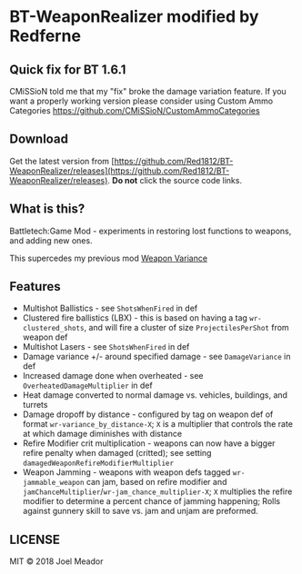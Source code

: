 # BT-WeaponRealizer modified by Redferne

## Quick fix for BT 1.6.1

CMiSSioN told me that my "fix" broke the damage variation feature. If you want a properly working version please consider using Custom Ammo Categories https://github.com/CMiSSioN/CustomAmmoCategories

## Download

Get the latest version from [https://github.com/Red1812/BT-WeaponRealizer/releases](https://github.com/Red1812/BT-WeaponRealizer/releases). **Do not** click the source code links.

## What is this?

Battletech:Game Mod - experiments in restoring lost functions to weapons, and adding new ones.

This supercedes my previous mod [Weapon Variance](https://github.com/janxious/BT-WeaponVariance)

## Features

* Multishot Ballistics - see `ShotsWhenFired` in def
* Clustered fire ballistics (LBX) - this is based on having a tag `wr-clustered_shots`, and will fire a cluster of size `ProjectilesPerShot` from weapon def
* Multishot Lasers - see `ShotsWhenFired` in def
* Damage variance +/- around specified damage - see `DamageVariance` in def
* Increased damage done when overheated - see `OverheatedDamageMultiplier` in def
* Heat damage converted to normal damage vs. vehicles, buildings, and turrets
* Damage dropoff by distance - configured by tag on weapon def of format `wr-variance_by_distance-X`; `X` is a multiplier that controls the rate at which damage diminishes with distance
* Refire Modifier crit multiplication - weapons can now have a bigger refire penalty when damaged (critted); see setting `damagedWeaponRefireModifierMultiplier`
* Weapon Jamming - weapons with weapon defs tagged `wr-jammable_weapon` can jam, based on refire modifier and `jamChanceMultiplier`/`wr-jam_chance_multiplier-X`; `X` multiplies the refire modifier to determine a percent chance of jamming happening; Rolls against gunnery skill to save vs. jam and unjam are preformed.

## LICENSE
MIT © 2018 Joel Meador

